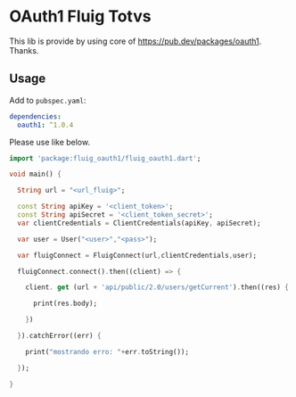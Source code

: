 OAuth1 Fluig Totvs
===========

This lib is provide by using core of https://pub.dev/packages/oauth1. Thanks.

Usage
-----

Add to `pubspec.yaml`:

```yaml
dependencies:
  oauth1: ^1.0.4
```

Please use like below.

```dart
import 'package:fluig_oauth1/fluig_oauth1.dart';

void main() {

  String url = "<url_fluig>";

  const String apiKey = '<client_token>';
  const String apiSecret = '<client_token_secret>';
  var clientCredentials = ClientCredentials(apiKey, apiSecret);

  var user = User("<user>","<pass>");

  var fluigConnect = FluigConnect(url,clientCredentials,user);

  fluigConnect.connect().then((client) => {

    client. get (url + 'api/public/2.0/users/getCurrent').then((res) {

      print(res.body);

    })

  }).catchError((err) {

    print("mostrando erro: "+err.toString());

  });

}


```

